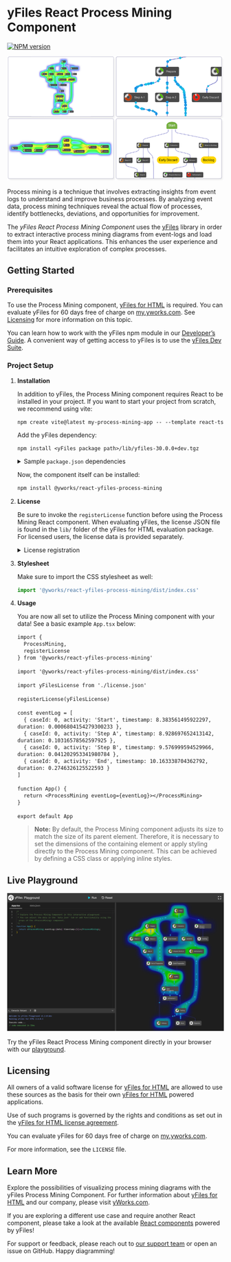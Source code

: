 # yFiles React Process Mining Component

[![NPM version](https://img.shields.io/npm/v/@yworks/react-yfiles-process-mining?style=flat)](https://www.npmjs.org/package/@yworks/react-yfiles-process-mining)

![Welcome playground](https://raw.githubusercontent.com/yWorks/react-yfiles-process-mining/main/assets/react-process-mining-hero.png)

Process mining is a technique that involves extracting insights from event logs to understand and improve business
processes. By analyzing event data, process mining techniques reveal the actual flow of processes, identify bottlenecks,
deviations, and opportunities for improvement.

The *yFiles React Process Mining Component* uses the [yFiles](https://www.yworks.com/yfiles-overview) library in order 
to extract interactive process mining diagrams from event-logs and load them into your React applications. This enhances 
the user experience and facilitates an intuitive exploration of complex processes.

## Getting Started

### Prerequisites

To use the Process Mining component, [yFiles for HTML](https://www.yworks.com/products/yfiles-for-html) is required.
You can evaluate yFiles for 60 days free of charge on [my.yworks.com](https://my.yworks.com/signup?product=YFILES_HTML_EVAL).
See [Licensing](https://docs.yworks.com/react-yfiles-process-mining/introduction/licensing) for more information on this topic.

You can learn how to work with the yFiles npm module in our [Developer’s Guide](https://docs.yworks.com/yfileshtml/#/dguide/yfiles_npm_module). A convenient way of getting access to yFiles is to use the [yFiles Dev Suite](https://www.npmjs.com/package/yfiles-dev-suite).


### Project Setup

1. **Installation**

   In addition to yFiles, the Process Mining component requires React to be installed in your project.
   If you want to start your project from scratch, we recommend using vite:
   ```
   npm create vite@latest my-process-mining-app -- --template react-ts
   ```

   Add the yFiles dependency:
   ```
   npm install <yFiles package path>/lib/yfiles-30.0.0+dev.tgz
   ```

   <details>

   <summary>Sample <code>package.json</code> dependencies</summary>
   The resulting package.json dependencies should resemble the following:

   ```json
      "dependencies": {
        "react": "^18.2.0",
        "react-dom": "^18.2.0",
        "@yfiles/yfiles": "./lib/yfiles-30.0.0+dev.tgz"
     }
   ```
   </details>

   Now, the component itself can be installed:
   ```bash
   npm install @yworks/react-yfiles-process-mining
   ```

2. **License**

   Be sure to invoke the `registerLicense` function before using the Process Mining React component.
   When evaluating yFiles, the license JSON file is found in the `lib/` folder of the yFiles for HTML evaluation package.
   For licensed users, the license data is provided separately.

   <details>

   <summary>License registration</summary>

   Import or paste your license data and register the license, e.g. in `App.tsx`:

   ```js
   import yFilesLicense from './license.json'

   registerLicense(yFilesLicense)
   ```
   </details>

3. **Stylesheet**

   Make sure to import the CSS stylesheet as well:

   ```js
   import '@yworks/react-yfiles-process-mining/dist/index.css'
   ```

4. **Usage**

   You are now all set to utilize the Process Mining component with your data!
   See a basic example `App.tsx` below:

   ```tsx
   import {
     ProcessMining,
     registerLicense
   } from '@yworks/react-yfiles-process-mining'

   import '@yworks/react-yfiles-process-mining/dist/index.css'

   import yFilesLicense from './license.json'

   registerLicense(yFilesLicense)

   const eventLog = [
     { caseId: 0, activity: 'Start', timestamp: 8.383561495922297, duration: 0.0006804154279300233 },
     { caseId: 0, activity: 'Step A', timestamp: 8.928697652413142, duration: 0.10316578562597925 },
     { caseId: 0, activity: 'Step B', timestamp: 9.576999594529966, duration: 0.041202953341980784 },
     { caseId: 0, activity: 'End', timestamp: 10.163338704362792, duration: 0.2746326125522593 }
   ]

   function App() {
     return <ProcessMining eventLog={eventLog}></ProcessMining>
   }

   export default App
   ```

   > **Note:** By default, the Process Mining component adjusts its size to match the size of its 
   > parent element. Therefore, it is necessary to set the dimensions of the containing element or apply styling 
   > directly to the Process Mining component. This can be achieved by defining a CSS class or 
   > applying inline styles.

## Live Playground

[![Live Playground](https://raw.githubusercontent.com/yWorks/react-yfiles-process-mining/main/assets/welcome-playground.png)](https://docs.yworks.com/react-yfiles-process-mining/introduction/welcome)

Try the yFiles React Process Mining component directly in your browser with our [playground](https://docs.yworks.com/react-yfiles-process-mining/introduction/welcome).


## Licensing

All owners of a valid software license for [yFiles for HTML](https://www.yworks.com/products/yfiles-for-html)
are allowed to use these sources as the basis for their own [yFiles for HTML](https://www.yworks.com/products/yfiles-for-html)
powered applications.

Use of such programs is governed by the rights and conditions as set out in the
[yFiles for HTML license agreement](https://www.yworks.com/products/yfiles-for-html/sla).

You can evaluate yFiles for 60 days free of charge on [my.yworks.com](https://my.yworks.com/signup?product=YFILES_HTML_EVAL).

For more information, see the `LICENSE` file.


## Learn More

Explore the possibilities of visualizing process mining diagrams with the yFiles Process Mining Component. For further 
information about [yFiles for HTML](https://www.yworks.com/yfiles-overview) and our company, please visit [yWorks.com](https://www.yworks.com).

If you are exploring a different use case and require another React component,
please take a look at the available [React components](https://www.yworks.com/yfiles-react-components) powered by yFiles!

For support or feedback, please reach out to [our support team](https://www.yworks.com/products/yfiles/support) or open an issue on GitHub. Happy diagramming!

